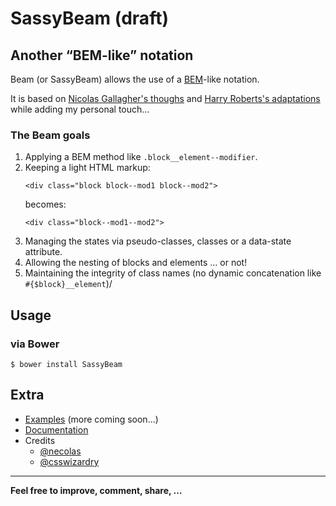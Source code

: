 # SassyBeam (draft)

## Another “BEM-like” notation

Beam (or SassyBeam) allows the use of a [BEM](http://bem.info/method/definitions/)-like notation.

It is based on [Nicolas Gallagher's thoughs](http://nicolasgallagher.com/about-html-semantics-front-end-architecture/) and [Harry Roberts's adaptations](http://csswizardry.com/2013/01/mindbemding-getting-your-head-round-bem-syntax/) while adding my personal touch…

### The Beam goals

1. Applying a BEM method like `.block__element--modifier`.
2. Keeping a light HTML markup:
    ```
    <div class="block block--mod1 block--mod2">
    ```
    becomes:
    ```
    <div class="block--mod1--mod2">
    ```
3. Managing the states via pseudo-classes, classes or a data-state attribute.
4. Allowing the nesting of blocks and elements … or not!
5. Maintaining the integrity of class names (no dynamic concatenation like `#{$block}__element`)/

## Usage

### via Bower

```
$ bower install SassyBeam
```

## Extra

* [Examples](https://github.com/thierrymichel/SassyBeam/tree/master/examples) (more coming soon…)
* [Documentation](http://htmlpreview.github.io/?https://github.com/thierrymichel/SassyBeam/blob/master/docs/)
* Credits
    - [@necolas](https://github.com/necolas)
    - [@csswizardry](https://github.com/csswizardry)

---

**Feel free to improve, comment, share, …**
